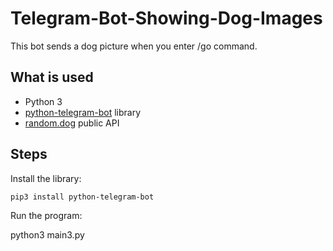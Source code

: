 # Telegram-Bot-Showing-Dog-Images

This bot sends a dog picture when you enter /go command.<br>

<h2>What is used</h2> 
<ul>
<li>Python 3</li> 
<li><a href="https://github.com/python-telegram-bot/python-telegram-bot">python-telegram-bot</a> library</li> 
<li><a href="https://random.dog">random.dog</a> public API</li>
</ul>

<h2>Steps</h2>

Install the library:<br>

<code>pip3 install python-telegram-bot</code><br>

Run the program:<br>

python3 main3.py<br>

